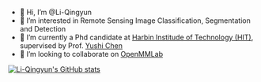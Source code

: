 - 👋 Hi, I’m @Li-Qingyun
- 👀 I’m interested in Remote Sensing Image Classification, Segmentation and Detection
- 🌱 I’m currently a Phd candidate at [Harbin Institude of Technology (HIT)](http://www.hit.edu.cn/), supervised by Prof. [Yushi Chen](http://homepage.hit.edu.cn/chenyushi)
- 💞️ I’m looking to collaborate on [OpenMMLab](https://github.com/open-mmlab)

[![Li-Qingyun's GitHub stats](https://github-readme-stats.vercel.app/api?username=Li-Qingyun&hide=stars&count_private=true&show_icons=true)](https://github.com/anuraghazra/github-readme-stats)
